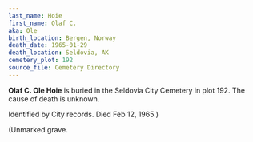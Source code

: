```yaml
---
last_name: Hoie
first_name: Olaf C.
aka: Ole
birth_location: Bergen, Norway
death_date: 1965-01-29
death_location: Seldovia, AK
cemetery_plot: 192
source_file: Cemetery Directory
---
```

**Olaf C.  Ole Hoie** is buried in the Seldovia City Cemetery in plot 192.  The cause of death is unknown.

Identified by City records. Died Feb 12, 1965.)

(Unmarked grave.
